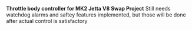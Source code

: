 **Throttle body controller for MK2 Jetta V8 Swap Project**
Still needs watchdog alarms and saftey features implemented, but those will be done after actual control is satisfactory
